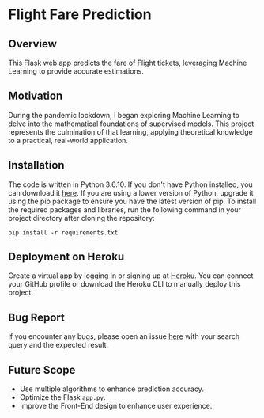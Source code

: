# Flight Fare Prediction

## Overview
This Flask web app predicts the fare of Flight tickets, leveraging Machine Learning to provide accurate estimations.

## Motivation
During the pandemic lockdown, I began exploring Machine Learning to delve into the mathematical foundations of supervised models. This project represents the culmination of that learning, applying theoretical knowledge to a practical, real-world application.

## Installation
The code is written in Python 3.6.10. If you don't have Python installed, you can download it [here](https://www.python.org/downloads/). If you are using a lower version of Python, upgrade it using the pip package to ensure you have the latest version of pip. To install the required packages and libraries, run the following command in your project directory after cloning the repository:
```
pip install -r requirements.txt
```

## Deployment on Heroku
Create a virtual app by logging in or signing up at [Heroku](https://www.heroku.com/). You can connect your GitHub profile or download the Heroku CLI to manually deploy this project.

## Bug Report
If you encounter any bugs, please open an issue [here](https://github.com/yourusername/yourprojectname/issues) with your search query and the expected result.

## Future Scope
- Use multiple algorithms to enhance prediction accuracy.
- Optimize the Flask `app.py`.
- Improve the Front-End design to enhance user experience.

